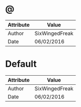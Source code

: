 # @
| Attribute | Value |
| ---  | ---     |
| Author | SixWingedFreak |
| Date | 06/02/2016 |
# Default
| Attribute | Value |
| ---  | ---     |
| Author | SixWingedFreak |
| Date | 06/02/2016 |
